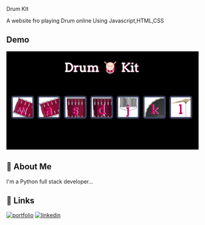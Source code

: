 Drum KIt

A website fro playing Drum online Using Javascript,HTML,CSS


## Demo

![](https://github.com/govardhanob/drum-kit/blob/main/drumkit-ezgif.com-video-to-gif-converter.gif)

## 🚀 About Me
I'm a Python full stack developer...


## 🔗 Links
[![portfolio](https://img.shields.io/badge/my_portfolio-000?style=for-the-badge&logo=ko-fi&logoColor=white)](https://govardhanob.github.io/portfolio/)
[![linkedin](https://img.shields.io/badge/linkedin-0A66C2?style=for-the-badge&logo=linkedin&logoColor=white)](https://www.linkedin.com/)


